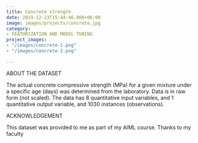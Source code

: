 ```yaml
---
title: Concrete strength
date: 2019-12-23T15:44:46.000+06:00
image: images/projects/concrete.jpg
category:
- FEATURIZATION AND MODEL TUNING
project_images:
- "/images/concrete-1.png"
- "/images/concrete-2.png"

---
```

ABOUT THE DATASET

The actual concrete compressive strength (MPa) for a given mixture under a specific age (days) was determined from the laboratory. Data is in raw form (not scaled). The data has 8 quantitative input variables, and 1 quantitative output variable, and 1030 instances (observations). 

ACKNOWLEDGEMENT

This dataset was provided to me as part of my AIML course. Thanks to my faculty